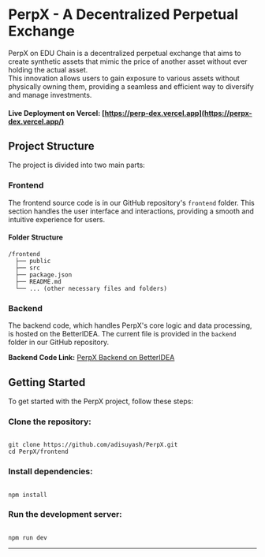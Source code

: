 # PerpX - A Decentralized Perpetual Exchange

PerpX on EDU Chain is a decentralized perpetual exchange  that aims to create synthetic assets that mimic the price of another asset without ever holding the actual asset. <br>
This innovation allows users to gain exposure to various assets without physically owning them, providing a seamless and efficient way to diversify and manage investments.

#### Live Deployment on Vercel: [https://perp-dex.vercel.app](https://perpx-dex.vercel.app/)

## Project Structure

The project is divided into two main parts:

### Frontend

The frontend source code is in our GitHub repository's `frontend` folder. This section handles the user interface and interactions, providing a smooth and intuitive experience for users.

#### Folder Structure

```
/frontend
  ├── public
  ├── src
  ├── package.json
  ├── README.md
  └── ... (other necessary files and folders)
```

### Backend

The backend code, which handles PerpX's core logic and data processing, is hosted on the BetterIDEA. The current file is provided in the `backend` folder in our GitHub repository.

**Backend Code Link:** [PerpX Backend on BetterIDEA](https://ide.betteridea.dev/import?id=PVU35t7MLuI_6f73ix-GWULD5qadJBEHIr3PV7Zj75k)

## Getting Started

To get started with the PerpX project, follow these steps:

### Clone the repository:

```

git clone https://github.com/adisuyash/PerpX.git
cd PerpX/frontend

```

### Install dependencies:

```

npm install

```

### Run the development server:

```

npm run dev

```

<hr>

